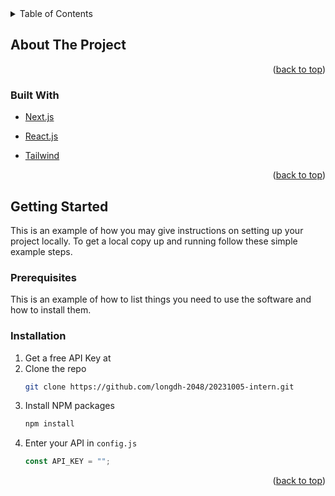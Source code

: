 <div  id="top"></div>

<!-- TABLE OF CONTENTS -->
<details>
  <summary>Table of Contents</summary>
  <ol>
    <li>
      <a href="#about-the-project">About The Project</a>
      <ul>
        <li><a href="#built-with">Built With</a></li>
      </ul>
    </li>
    <li>
      <a href="#getting-started">Getting Started</a>
    </li>
  </ol>
</details>

<!-- ABOUT THE PROJECT -->

## About The Project

<p  align="right">(<a  href="#top">back to top</a>)</p>

### Built With

- [Next.js](https://gitlab.nal.vn/fplat/opinion-park-fe/-/blob/develop/docs/nextjs.md)

- [React.js](https://reactjs.org/)

- [Tailwind](https://gitlab.nal.vn/fplat/opinion-park-fe/-/blob/develop/docs/tailwind.md)

<p  align="right">(<a  href="#top">back to top</a>)</p>

<!-- GETTING STARTED -->

## Getting Started

This is an example of how you may give instructions on setting up your project locally.
To get a local copy up and running follow these simple example steps.

### Prerequisites

This is an example of how to list things you need to use the software and how to install them.

### Installation

1. Get a free API Key at []()
2. Clone the repo
   ```sh
   git clone https://github.com/longdh-2048/20231005-intern.git
   ```
3. Install NPM packages
   ```sh
   npm install
   ```
4. Enter your API in `config.js`
   ```js
   const API_KEY = "";
   ```
   <p  align="right">(<a  href="#top">back to top</a>)</p>

